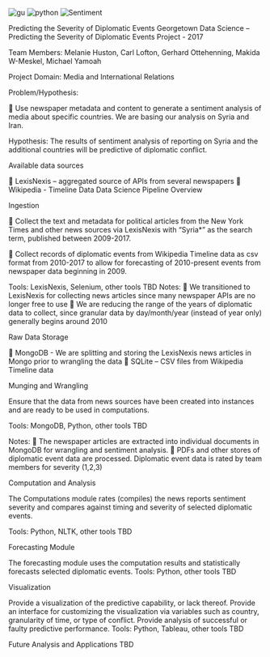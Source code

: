 
![gu](https://pbs.twimg.com/profile_images/1899483763/GU_AbbreviatedMark_twitter_normal.png)
![python](https://www.python.org/static/favicon.ico)
![Sentiment](https://git.gitbook.com/raw/caiomsouza/u-tad-final-project/master/images/icon-sentiment.png?token=Y2Fpb21zb3V6YTo5YTllZmJhYi03NDg5LTQ4YTUtYThjMy05MDM2Yjc5ODgyMmM%3D)


Predicting the Severity of Diplomatic Events 
Georgetown Data Science – Predicting the Severity of Diplomatic Events Project - 2017

Team Members:  Melanie Huston, Carl Lofton, Gerhard Ottehenning, Makida W-Meskel, Michael Yamoah

Project Domain: Media and International Relations

Problem/Hypothesis:

	Use newspaper metadata and content to generate a sentiment analysis of media about specific countries. We are basing our analysis on Syria and Iran. 

Hypothesis: The results of sentiment analysis of reporting on Syria and the additional countries will be predictive of diplomatic conflict.

Available data sources

	LexisNexis – aggregated source of APIs from several newspapers
	Wikipedia -  Timeline Data
Data Science Pipeline Overview
 
 
Ingestion

	Collect the text and metadata for political articles from the New York Times and other news sources via LexisNexis with “Syria*” as the search term, published between 2009-2017. 

	Collect records of diplomatic events from Wikipedia Timeline data as csv format from 2010-2017 to allow for forecasting of 2010-present events from newspaper data beginning in 2009.

Tools: LexisNexis, Selenium, other tools TBD
Notes: 
	We transitioned to LexisNexis for collecting news articles since many newspaper APIs are no longer free to use
	We are reducing the range of the years of diplomatic data to collect, since granular data by day/month/year (instead of year only) generally begins around 2010 


Raw Data Storage

	MongoDB - We are splitting and storing the LexisNexis news articles in Mongo prior to wrangling the data
	SQLite – CSV files from Wikipedia Timeline data



Munging and Wrangling 

Ensure that the data from news sources have been created into instances and are ready to be used in computations.

Tools: MongoDB, Python, other tools TBD

Notes:
	The newspaper articles are extracted into individual documents in MongoDB for wrangling and sentiment analysis. 
	PDFs and other stores of diplomatic event data are processed. Diplomatic event data is rated by team members for severity (1,2,3)


Computation and Analysis

The Computations module rates (compiles) the news reports sentiment severity and compares against timing and severity of selected diplomatic events. 

Tools: Python, NLTK, other tools TBD


Forecasting Module 

The forecasting module uses the computation results and statistically forecasts selected diplomatic events.
Tools: Python, other tools TBD


Visualization

Provide a visualization of the predictive capability, or lack thereof. Provide an interface for customizing the visualization via variables such as country, granularity of time, or type of conflict. Provide analysis of successful or faulty predictive performance.
Tools: Python, Tableau, other tools TBD

Future Analysis and Applications
TBD

